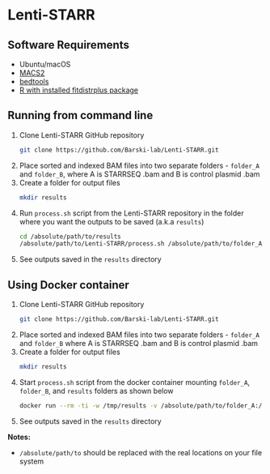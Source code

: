 # Lenti-STARR

## Software Requirements
- Ubuntu/macOS
- [MACS2](https://pypi.org/project/MACS2/)
- [bedtools](https://github.com/arq5x/bedtools2)
- [R with installed fitdistrplus package](https://cran.r-project.org/web/packages/fitdistrplus/index.html)

## Running from command line
1. Clone Lenti-STARR GitHub repository
   ```bash
   git clone https://github.com/Barski-lab/Lenti-STARR.git
   ```
2. Place sorted and indexed BAM files into two separate folders - `folder_A` and `folder_B`, where A is STARRSEQ .bam and B is control plasmid .bam
3. Create a folder for output files
   ```bash
   mkdir results
   ```
4. Run `process.sh` script from the Lenti-STARR repository in the folder where you want the outputs to be saved (a.k.a `results`)
   ```bash
   cd /absolute/path/to/results
   /absolute/path/to/Lenti-STARR/process.sh /absolute/path/to/folder_A /absolute/path/to/folder_B
   ```
5. See outputs saved in the `results` directory

## Using Docker container
1. Clone Lenti-STARR GitHub repository
   ```bash
   git clone https://github.com/Barski-lab/Lenti-STARR.git
   ```
2. Place sorted and indexed BAM files into two separate folders - `folder_A` and `folder_B` where A is STARRSEQ .bam and B is control plasmid .bam
3. Create a folder for output files
   ```bash
   mkdir results
   ```
4. Start `process.sh` script from the docker container mounting `folder_A`, `folder_B`, and `results` folders as shown below
   ```bash
   docker run --rm -ti -w /tmp/results -v /absolute/path/to/folder_A:/tmp/folder_A -v /absolute/path/to/folder_B:/tmp/folder_B -v /absolute/path/to/results:/tmp/results biowardrobe2/starr:v0.0.1 process.sh /tmp/folder_A /tmp/folder_B
   ```
5. See outputs saved in the `results` directory


**Notes:**
- `/absolute/path/to` should be replaced with the real locations on your file system
